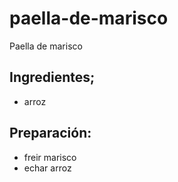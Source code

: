# paella-de-marisco
Paella de marisco

## Ingredientes;
- arroz


## Preparación:
- freir marisco
- echar arroz
